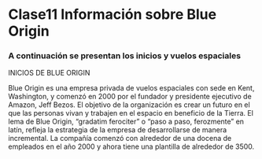 # Clase11 Información sobre Blue Origin

###  A continuación se presentan los inicios y vuelos espaciales 

INICIOS DE BLUE ORIGIN

Blue Origin es una empresa privada de vuelos espaciales con sede en Kent, Washington, y comenzó en 2000 por el fundador y presidente ejecutivo de Amazon, Jeff Bezos. El objetivo de la organización es crear un futuro en el que las personas vivan y trabajen en el espacio en beneficio de la Tierra.
El lema de Blue Origin, “gradatim ferociter” o “paso a paso, ferozmente” en latín, refleja la estrategia de la empresa de desarrollarse de manera incremental. La compañía comenzó con alrededor de una docena de empleados en el año 2000 y ahora tiene una plantilla de alrededor de 3500.
